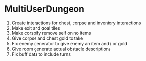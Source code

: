 # MultiUserDungeon

1. Create interactions for chest, corpse and inventory interactions
2. Make exit and goal tiles
3. Make corspify remove self on no items
4. Give corpse and chest gold to take
5. Fix enemy generator to give enemy an item and / or gold
7. Give room generate actual obstacle descriptions
8. Fix buff data to include turns